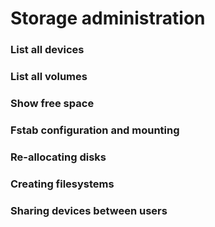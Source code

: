 # Storage administration

### List all devices
### List all volumes
### Show free space
### Fstab configuration and mounting

### Re-allocating disks
### Creating filesystems

### Sharing devices between users
